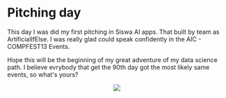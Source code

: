 # Pitching day

This day I was did my first pitching in Siswa AI apps. That built by team as ArtificialIfElse. I was really glad could speak confidently in the AIC - COMPFEST13 Events. 

Hope this will be the beginning of my great adventure of my data science path. I believe evrybody that get the 90th day got the most likely same events, so what's yours?

<p align="center">
  <img src="https://github.com/theDreamer911/180-days-of-data-science/tree/main/day98/pitching_day.jpg" />
</p>